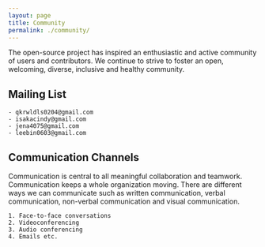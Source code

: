 ```yaml
---
layout: page
title: Community
permalink: ./community/
---
```


The open-source project has inspired an enthusiastic and active community of users and contributors. We continue to strive to foster an open, welcoming, diverse, inclusive and healthy community.

## Mailing List
    - qkrwldls0204@gmail.com
    - isakacindy@gmail.com
    - jena4075@gmail.com
    - leebin0603@gmail.com

## Communication Channels
Communication is central to all meaningful collaboration and teamwork. Communication keeps a whole organization moving. There are different ways we can communicate such as written communication, verbal communication, non-verbal communication and visual communication.

    1. Face-to-face conversations   
    2. Videoconferencing
    3. Audio conferencing
    4. Emails etc.